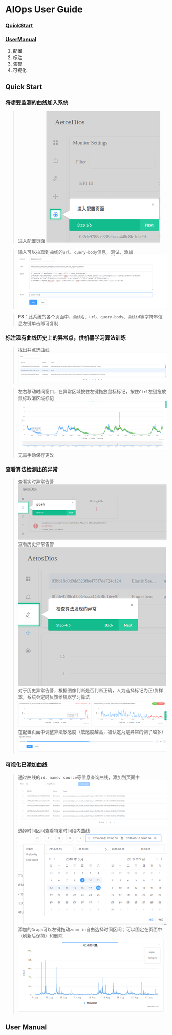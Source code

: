 # AIOps User  Guide

### [QuickStart](#quick-start)

### [UserManual](#user-manual)
1. 配置
2. 标注
3. 告警
4. 可视化

## Quick Start

### 将想要监测的曲线加入系统

> 进入配置页面
![进入Setting页面](https://github.com/DerrickShine/AIOps-User-Manual/blob/master/pic/entering_setting.png)

> 输入可以拉取到曲线的`url`、`query-body`信息，测试，添加
![添加曲线](https://github.com/DerrickShine/AIOps-User-Manual/blob/master/pic/add_curve.png)

> **PS**：此系统的各个页面中，`曲线名`、`url`、`query-body`、`曲线id`等字符串信息左键单击即可复制

### 标注现有曲线历史上的异常点，供机器学习算法训练
> 找出并点选曲线
![搜索待标注曲线](https://github.com/DerrickShine/AIOps-User-Manual/blob/master/pic/search_curve_to_label.png)

> 左右移动时间窗口，在异常区域按住左键拖放鼠标标记，按住`Ctrl`左键拖放鼠标取消区域标记
![标注](https://github.com/DerrickShine/AIOps-User-Manual/blob/master/pic/labelling.png)
> 无需手动保存更改

### 查看算法检测出的异常
> 查看实时异常告警
![进入告警页面](https://github.com/DerrickShine/AIOps-User-Manual/blob/master/pic/entering_alert.png)
> 查看历史异常告警
![进入告警标注页面](https://github.com/DerrickShine/AIOps-User-Manual/blob/master/pic/entering_label.png)
> 对于历史异常告警，根据图像判断是否判断正确，人为选择标记为正/负样本，系统会定时反馈给机器学习算法
![标注反馈](https://github.com/DerrickShine/AIOps-User-Manual/blob/master/pic/labelling_detected.png)
> 在配置页面中调整算法敏感度（敏感度越高，被认定为是异常的例子越多）
![调整算法敏感度](https://github.com/DerrickShine/AIOps-User-Manual/blob/master/pic/tune_sensitivity.png)

### 可视化已添加曲线
> 通过曲线的`id`、`name`、`source`等信息查询曲线，添加到页面中
![添加曲线](https://github.com/DerrickShine/AIOps-User-Manual/blob/master/pic/add_graph.png)
> 选择时间区间查看特定时间段内曲线
![选取时间](https://github.com/DerrickShine/AIOps-User-Manual/blob/master/pic/range_time.png)
> 添加的`Graph`可以左键拖动`zoom-in`自由选择时间区间；可以固定在页面中（刷新后保持）和删除
![观察图片](https://github.com/DerrickShine/AIOps-User-Manual/blob/master/pic/viewing_graph.png)

## User Manual

<!--stackedit_data:
eyJoaXN0b3J5IjpbMTE1NDQzNjM2MywtMTIwODYwOTY1LDE1Nz
Q4MDEyNDYsMTEwOTA3MzUxNCwtNjYyNTYxMzcyLDI2MTA4NzA4
NywtOTAzOTI1MjIyLC0xNDg5Nzc0MzEsLTEzNzM1NzkzOTUsLT
E2MzMzNjU2NzcsOTQ1NDU4NzUyLC0xNzgwMjE2ODE0LDIwODQ4
MTg4OTcsLTE2MTUzODgwNTRdfQ==
-->